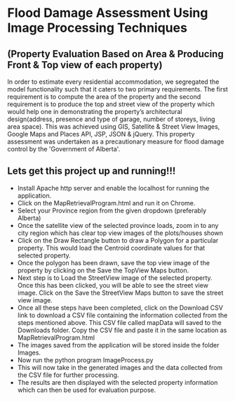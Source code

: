 # Flood Damage Assessment Using Image Processing Techniques 
## (Property Evaluation Based on Area & Producing Front & Top view of each property)


In order to estimate every residential accommodation, we segregated the model functionality such that it caters to two primary requirements. The first requirement is to compute the area of the property and the second requirement is to produce the top and street view of the property which would help one in demonstrating the property’s architectural design(address, presence and type of garage, number of storeys, living area space). This was achieved using GIS, Satellite &amp; Street View Images, Google Maps and Places API, JSP, JSON &amp; jQuery. This property assessment was undertaken as a precautionary measure for flood damage control by the 'Government of Alberta'.


## Lets get this project up and running!!!


* Install Apache http server and enable the localhost for running the application.
* Click on the MapRetrievalProgram.html and run it on Chrome.
* Select your Province region from the given dropdown (preferably Alberta)
* Once the satellite view of the selected province loads, zoom in to any city region which has clear top view images of the plots/houses shown
* Click on the Draw Rectangle button to draw a Polygon for a particular property. This would load the Centroid coordinate values for that selected property.
* Once the polygon has been drawn, save the top view image of the property by clicking on the Save the TopView Maps button. 
* Next step is to Load the StreetView image of the selected property. Once this has been clicked, you will be able to see the street view image. Click on the Save the StreetView Maps button to save the street view image.
* Once all these steps have been completed, click on the Download CSV link to download a CSV file containing the information collected from the steps mentioned above. This CSV file called mapData will saved to the Downloads folder. Copy the CSV file and paste it in the same location as MapRetrievalProgram.html
* The images saved from the application will be stored inside the folder Images.
* Now run the python program ImageProcess.py
* This will now take in the generated images and the data collected from the CSV file for further processing.
* The results are then displayed with the selected property information which can then be used for evaluation purpose.

